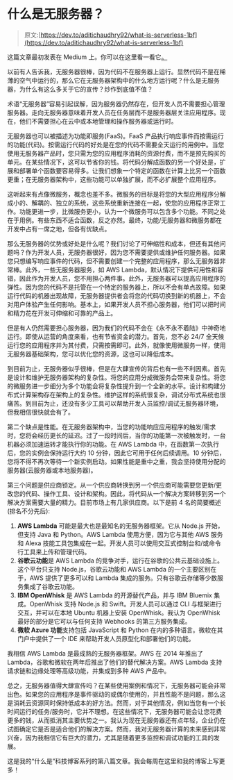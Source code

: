 # 什么是无服务器？

> 原文:[https://dev.to/aditichaudhry92/what-is-serverless-1bf](https://dev.to/aditichaudhry92/what-is-serverless-1bf)

这篇文章最初发表在 Medium 上。你可以在这里看一看它[。](https://medium.com/@aditi.chaudhry92/what-is-serverless-6052d5301a7f)

以前有人告诉我，无服务器很棒，因为代码不在服务器上运行。显然代码不是在稀薄的空气中运行的，那么它在无服务器架构中的什么地方运行呢？什么是无服务器，为什么有这么多关于它的宣传？炒作到底值不值？

术语“无服务器”容易引起误解，因为服务器仍然存在，但开发人员不需要担心管理服务器。走向无服务器意味着开发人员在任务层而不是服务器层关注应用程序。现在，他们不需要担心在云中或本地管理和操作服务器或运行时。

无服务器也可以被描述为功能即服务(FaaS)。FaaS 产品执行响应事件而按需运行的功能(代码)。按需运行代码的好处是在您的代码不需要全天运行的用例中。当您使用无服务器产品时，您只需为您的应用程序消耗的资源付费，而不是预先购买的单元。在某些情况下，这可以节省你的钱。将代码分解成函数的另一个好处是，扩展和部署单个函数要容易得多。让我们想象一个特定的函数在计算上比另一个函数更重；在无服务器架构中，这些功能可以单独扩展，而不必扩展整个应用程序。

这听起来有点像微服务，概念也差不多。微服务的目标是将您的大型应用程序分解成小的、解耦的、独立的系统，这些系统重新连接在一起，使您的应用程序正常工作。功能更进一步，比微服务更小，认为一个微服务可以包含多个功能。不同之处在于用例。有些东西不适合函数，反之亦然。最终，功能/无服务器和微服务都在开发中占有一席之地，但各有优缺点。

那么无服务器的优势或好处是什么呢？我们讨论了可伸缩性和成本，但还有其他问题吗？作为开发人员，无服务器很好，因为您不需要提供或维护任何服务器。如果您只想编写响应事件的代码，但不需要创建一个完整的应用程序，那么无服务器非常棒。此外，一些无服务器服务，如 AWS Lambda，默认情况下提供可用性和容错，因此作为开发人员，您不用担心两件事。此外，无服务器可以提高应用程序的弹性。因为您的代码不是托管在一个特定的服务器上，所以不会有单点故障。如果运行代码的机器出现故障，无服务器提供者会将您的代码切换到新的机器上，不会对用户体验产生任何影响。基本上，如果开发人员不担心服务器，他们可以把时间和精力花在开发可伸缩和可靠的产品上。

但是有人仍然需要担心服务器，因为我们的代码不会在《永不永不着陆》中神奇地运行。即使从运营的角度来看，也有节省资金的潜力。首先，您不必 24/7 全天候运行您的应用程序并为其付费，只需按需即可。此外，就像使用微服务一样，使用无服务器基础架构，您可以优化您的资源，这也可以降低成本。

到目前为止，无服务器似乎很棒，但是在大肆宣传的背后也有一些不利因素。首先是设计和维护无服务器架构的复杂性。将您的应用分成微服务会带来复杂性。将您的微服务进一步细分为多个功能会将复杂性提升到一个全新的水平。设计和构建分布式计算架构存在架构上的复杂性。维护这样的系统很复杂，调试分布式系统也很痛苦。到目前为止，还没有多少工具可以帮助开发人员监控/调试无服务器环境，但我相信很快就会有了。

第二个缺点是性能。在无服务器架构中，当您的功能响应应用程序的触发/需求时，您将会经历更长的延迟。过了一段时间后，当你的功能第一次被触发时，一台机器必须加速运转才能执行你的功能。在 AWS Lambda 中，在函数第一次执行后，您的实例会保持运行大约 10 分钟，因此它可用于任何后续调用。10 分钟后，您将不得不再次等待一个新实例启动。如果性能是重中之重，我会坚持使用分配的服务器(云服务器或本地服务器)。

第三个问题是供应商锁定。从一个供应商转换到另一个供应商可能需要您更新/更改您的代码、操作工具、设计和架构。因此，将代码从一个解决方案转移到另一个解决方案需要大量的精力。目前市场上有几家供应商。以下是前 4 名的简要概述(排名不分先后):

1.  **AWS Lambda** 可能是最大也是最知名的无服务器框架。它从 Node.js 开始，但支持 Java 和 Python。AWS Lambda 使用方便，因为它与其他 AWS 服务和 Alexa 技能工具包集成在一起。开发人员可以使用交互式控制台和/或命令行工具来上传和管理代码。
2.  **谷歌云功能**是 AWS Lambda 的竞争对手，运行在谷歌的公共云基础设施上。这个平台只支持 Node.js，谷歌云功能和 AWS Lambda 的一个主要区别在于，AWS 提供了更多可以和 Lambda 集成的服务。只有谷歌云存储等少数服务集成了谷歌云功能。
3.  **IBM OpenWhisk** 是 AWS Lambda 的开源替代产品，并与 IBM Bluemix 集成。OpenWhisk 支持 Node.js 和 Swift。开发人员可以通过 CLI 与框架进行交互，并可以在本地 Ubuntu 机器上安装 OpenWhisk。我认为 OpenWhisk 最好的部分是它可以与任何支持 Webhooks 的第三方服务集成。
4.  **微软 Azure 功能**支持包括 JavaScript 和 Python 在内的多种语言。微软在其门户中提供了一个 IDE 来帮助开发人员原型化和部署他们的功能。

我相信 AWS Lambda 是最成熟的无服务器框架。AWS 在 2014 年推出了 Lambda，谷歌和微软在两年后推出了他们的替代解决方案。AWS Lambda 支持请求链和边缘处理等高级功能，并集成到多种 AWS 产品中。

总之，无服务器值得大肆宣传吗？在某些使用案例和情况下，无服务器可能会非常出色。如果您的应用程序是事件驱动的或偶尔使用的，并且性能不是问题，那么这是消耗云资源同时保持低成本的好方法。然而，对于其他情况，例如当您有一个长时间运行的任务/服务时，它并不理想。在这些情况下，无服务器可能会让您花费更多的钱，从而抵消其主要优势之一。我认为现在无服务器还有点年轻，企业仍在试图确定它是否是适合他们的解决方案。然而，我对无服务器计算的未来感到非常兴奋，因为我相信它有巨大的潜力，尤其是随着更多监控和调试功能的工具的发展。

这是我的“什么是”科技博客系列的第八篇文章。我会每周在这里和我的博客上写更多！